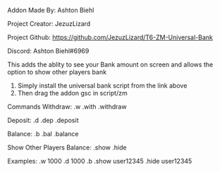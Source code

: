Addon Made By: Ashton Biehl

Project Creator: JezuzLizard

Project Github: https://github.com/JezuzLizard/T6-ZM-Universal-Bank

Discord: Ashton Biehl#6969

This adds the ablity to see your Bank amount on screen and allows the option to show other players bank

1. Simply install the universal bank script from the link above
2. Then drag the addon gsc in script/zm


Commands
Withdraw:
.w 
.with
.withdraw

Deposit:
.d
.dep
.deposit

Balance:
.b
.bal
.balance

Show Other Players Balance:
.show
.hide

Examples:
.w 1000
.d 1000
.b
.show user12345
.hide user12345
